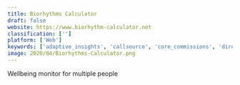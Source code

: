```yaml
---
title: Biorhythms Calculator
draft: false 
website: https://www.biorhythm-calculator.net
classification: ['']
platform: ['Web']
keywords: ['adaptive_insights', 'callsource', 'core_commissions', 'directorpoint', 'freshsales_crm', 'gtmhub', 'host_analytics', 'izenda', 'jedox', 'jira', 'looker', 'manywho', 'netsuite', 'onestreamxf', 'pivotxl', 'questica_performance', 'quickscore', 'sage_50cloud', 'salesforce_sales_cloud', 'sigma_conso_consolidation_&_reporting', 'sisense', 'zenput_mobile', 'productboard']
image: 2020/04/Biorhythms-Calculator.png
---
```

Wellbeing monitor for multiple people